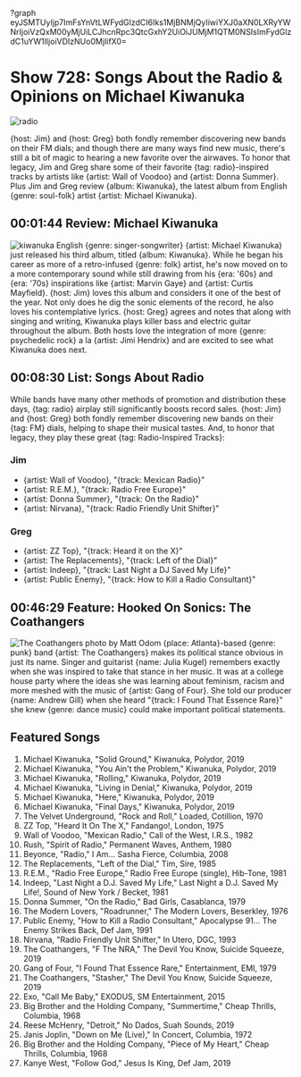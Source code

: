 ?graph eyJSMTUyIjp7ImFsYnVtLWFydGlzdCI6Iks1MjBNMjQyIiwiYXJ0aXN0LXRyYWNrIjoiVzQxM00yMjUiLCJhcnRpc3QtcGxhY2UiOiJUMjM1QTM0NSIsImFydGlzdC1uYW1lIjoiVDIzNUo0MjIifX0=

# Show 728: Songs About the Radio & Opinions on Michael Kiwanuka

![radio](https://sound-images.s3.amazonaws.com/images/2019/radio.jpg)

{host: Jim} and {host: Greg} both fondly remember discovering new bands on their FM dials; and though there are many ways find new music, there's still a bit of magic to hearing a new favorite over the airwaves. To honor that legacy, Jim and Greg share some of their favorite {tag: radio}-inspired tracks by artists like {artist: Wall of Voodoo} and {artist: Donna Summer}. Plus Jim and Greg review {album: Kiwanuka}, the latest album from English {genre: soul-folk} artist {artist: Michael Kiwanuka}.


## 00:01:44 Review: Michael Kiwanuka
![kiwanuka](https://sound-images.s3.amazonaws.com/images/2019/kiwanuka.jpeg)
English {genre: singer-songwriter} {artist: Michael Kiwanuka} just released his third album, titled {album: Kiwanuka}. While he began his career as more of a retro-infused {genre: folk} artist, he's now moved on to a more contemporary sound while still drawing from his {era: '60s} and {era: '70s} inspirations like {artist: Marvin Gaye} and {artist: Curtis Mayfield}. {host: Jim} loves this album and considers it one of the best of the year. Not only does he dig the sonic elements of the record, he also loves his contemplative lyrics. {host: Greg} agrees and notes that along with singing and writing, Kiwanuka plays killer bass and electric guitar throughout the album. Both hosts love the integration of more {genre: psychedelic rock} a la {artist: Jimi Hendrix} and are excited to see what Kiwanuka does next.

##  00:08:30 List: Songs About Radio
While bands have many other methods of promotion and distribution these days, {tag: radio} airplay still significantly boosts record sales. {host: Jim} and {host: Greg} both fondly remember discovering new bands on their {tag: FM} dials, helping to shape their musical tastes. And, to honor that legacy, they play these great {tag: Radio-Inspired Tracks}:

### Jim
- {artist: Wall of Voodoo}, "{track: Mexican Radio}" 
- {artist: R.E.M.}, "{track: Radio Free Europe}" 
- {artist: Donna Summer}, "{track: On the Radio}"
- {artist: Nirvana}, "{track: Radio Friendly Unit Shifter}"

### Greg 
- {artist: ZZ Top}, "{track: Heard it on the X}"
- {artist: The Replacements}, "{track: Left of the Dial}"
- {artist: Indeep}, "{track: Last Night a DJ Saved My Life}"
- {artist: Public Enemy}, "{track: How to Kill a Radio Consultant}"

##  00:46:29 Feature: Hooked On Sonics: The Coathangers
![The Coathangers photo by Matt Odom](https://sound-images.s3.amazonaws.com/images/2019/coathangers.jpg)
{place: Atlanta}-based {genre: punk} band {artist: The Coathangers} makes its political stance obvious in just its name.  Singer and guitarist {name: Julia Kugel} remembers exactly when she was inspired to take that stance in her music. It was at a college house party where the ideas she was learning about feminism, racism and more meshed with the music of {artist: Gang of Four}. She told our producer {name: Andrew Gill} when she heard "{track: I Found That Essence Rare}" she knew {genre: dance music} could make important political statements.


## Featured Songs

1. Michael Kiwanuka, "Solid Ground," Kiwanuka, Polydor, 2019
1. Michael Kiwanuka, "You Ain't the Problem," Kiwanuka, Polydor, 2019
1. Michael Kiwanuka, "Rolling," Kiwanuka, Polydor, 2019
1. Michael Kiwanuka, "Living in Denial," Kiwanuka, Polydor, 2019
1. Michael Kiwanuka, "Here," Kiwanuka, Polydor, 2019
1. Michael Kiwanuka, "Final Days," Kiwanuka, Polydor, 2019
1. The Velvet Underground, "Rock and Roll," Loaded, Cotillion, 1970
1. ZZ Top, "Heard It On The X," Fandango!, London, 1975
1. Wall of Voodoo, "Mexican Radio," Call of the West, I.R.S., 1982
1. Rush, "Spirit of Radio," Permanent Waves, Anthem, 1980
1. Beyonce, "Radio," I Am... Sasha Fierce, Columbia, 2008
1. The Replacements, "Left of the Dial," Tim, Sire, 1985
1. R.E.M., "Radio Free Europe," Radio Free Europe (single), Hib-Tone, 1981
1. Indeep, "Last Night a D.J. Saved My Life," Last Night a D.J. Saved My Life!, Sound of New York / Becket, 1981
1. Donna Summer, "On the Radio," Bad Girls, Casablanca, 1979
1. The Modern Lovers, "Roadrunner," The Modern Lovers, Beserkley, 1976
1. Public Enemy, "How to Kill a Radio Consultant," Apocalypse 91... The Enemy Strikes Back, Def Jam, 1991
1. Nirvana, "Radio Friendly Unit Shifter," In Utero, DGC, 1993
1. The Coathangers, "F The NRA," The Devil You Know, Suicide Squeeze, 2019
1. Gang of Four, "I Found That Essence Rare," Entertainment, EMI, 1979
1. The Coathangers, "Stasher," The Devil You Know, Suicide Squeeze, 2019
1. Exo, "Call Me Baby," EXODUS, SM Entertainment, 2015
1. Big Brother and the Holding Company, "Summertime," Cheap Thrills, Columbia, 1968
1. Reese McHenry, "Detroit," No Dados, Suah Sounds, 2019
1. Janis Joplin, "Down on Me (Live)," In Concert, Columbia, 1972
1. Big Brother and the Holding Company, "Piece of My Heart," Cheap Thrills, Columbia, 1968
1. Kanye West, "Follow God," Jesus Is King, Def Jam, 2019
